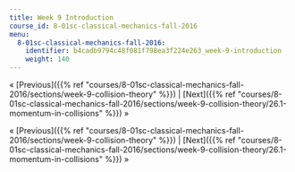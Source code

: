 ```yaml
---
title: Week 9 Introduction
course_id: 8-01sc-classical-mechanics-fall-2016
menu:
  8-01sc-classical-mechanics-fall-2016:
    identifier: b4cadb9794c48f081f798ea3f224e263_week-9-introduction
    weight: 140
---
```

« [Previous]({{% ref "courses/8-01sc-classical-mechanics-fall-2016/sections/week-9-collision-theory" %}}) | [Next]({{% ref "courses/8-01sc-classical-mechanics-fall-2016/sections/week-9-collision-theory/26.1-momentum-in-collisions" %}}) »

« [Previous]({{% ref "courses/8-01sc-classical-mechanics-fall-2016/sections/week-9-collision-theory" %}}) | [Next]({{% ref "courses/8-01sc-classical-mechanics-fall-2016/sections/week-9-collision-theory/26.1-momentum-in-collisions" %}}) »